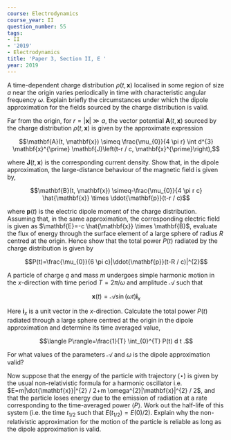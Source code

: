 ```yaml
---
course: Electrodynamics
course_year: II
question_number: 55
tags:
- II
- '2019'
- Electrodynamics
title: 'Paper 3, Section II, E '
year: 2019
---
```




A time-dependent charge distribution $\rho(t, \mathbf{x})$ localised in some region of size $a$ near the origin varies periodically in time with characteristic angular frequency $\omega$. Explain briefly the circumstances under which the dipole approximation for the fields sourced by the charge distribution is valid.

Far from the origin, for $r=|\mathbf{x}| \gg a$, the vector potential $\mathbf{A}(t, \mathbf{x})$ sourced by the charge distribution $\rho(t, \mathbf{x})$ is given by the approximate expression

$$\mathbf{A}(t, \mathbf{x}) \simeq \frac{\mu_{0}}{4 \pi r} \int d^{3} \mathbf{x}^{\prime} \mathbf{J}\left(t-r / c, \mathbf{x}^{\prime}\right),$$

where $\mathbf{J}(t, \mathbf{x})$ is the corresponding current density. Show that, in the dipole approximation, the large-distance behaviour of the magnetic field is given by,

$$\mathbf{B}(t, \mathbf{x}) \simeq-\frac{\mu_{0}}{4 \pi r c} \hat{\mathbf{x}} \times \ddot{\mathbf{p}}(t-r / c)$$

where $\mathbf{p}(t)$ is the electric dipole moment of the charge distribution. Assuming that, in the same approximation, the corresponding electric field is given as $\mathbf{E}=-c \hat{\mathbf{x}} \times \mathbf{B}$, evaluate the flux of energy through the surface element of a large sphere of radius $R$ centred at the origin. Hence show that the total power $P(t)$ radiated by the charge distribution is given by

$$P(t)=\frac{\mu_{0}}{6 \pi c}|\ddot{\mathbf{p}}(t-R / c)|^{2}$$

A particle of charge $q$ and mass $m$ undergoes simple harmonic motion in the $x$-direction with time period $T=2 \pi / \omega$ and amplitude $\mathcal{A}$ such that

$$\mathbf{x}(t)=\mathcal{A} \sin (\omega t) \mathbf{i}_{x}$$

Here $\mathbf{i}_{x}$ is a unit vector in the $x$-direction. Calculate the total power $P(t)$ radiated through a large sphere centred at the origin in the dipole approximation and determine its time averaged value,

$$\langle P\rangle=\frac{1}{T} \int_{0}^{T} P(t) d t .$$

For what values of the parameters $\mathcal{A}$ and $\omega$ is the dipole approximation valid?

Now suppose that the energy of the particle with trajectory $(\star)$ is given by the usual non-relativistic formula for a harmonic oscillator i.e. $E=m|\dot{\mathbf{x}}|^{2} / 2+m \omega^{2}|\mathbf{x}|^{2} / 2$, and that the particle loses energy due to the emission of radiation at a rate corresponding to the time-averaged power $\langle P\rangle$. Work out the half-life of this system (i.e. the time $t_{1 / 2}$ such that $\left.E\left(t_{1 / 2}\right)=E(0) / 2\right)$. Explain why the non-relativistic approximation for the motion of the particle is reliable as long as the dipole approximation is valid.